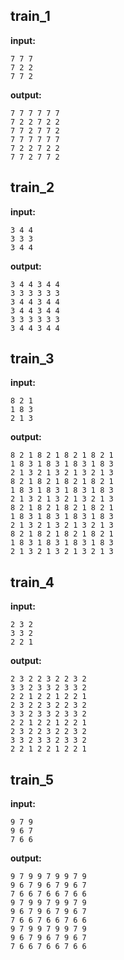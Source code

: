 
## train_1

**input:**
```
7 7 7
7 2 2
7 7 2
```


**output:**
```
7 7 7 7 7 7
7 2 2 7 2 2
7 7 2 7 7 2
7 7 7 7 7 7
7 2 2 7 2 2
7 7 2 7 7 2
```


## train_2

**input:**
```
3 4 4
3 3 3
3 4 4
```


**output:**
```
3 4 4 3 4 4
3 3 3 3 3 3
3 4 4 3 4 4
3 4 4 3 4 4
3 3 3 3 3 3
3 4 4 3 4 4
```


## train_3

**input:**
```
8 2 1
1 8 3
2 1 3
```


**output:**
```
8 2 1 8 2 1 8 2 1 8 2 1
1 8 3 1 8 3 1 8 3 1 8 3
2 1 3 2 1 3 2 1 3 2 1 3
8 2 1 8 2 1 8 2 1 8 2 1
1 8 3 1 8 3 1 8 3 1 8 3
2 1 3 2 1 3 2 1 3 2 1 3
8 2 1 8 2 1 8 2 1 8 2 1
1 8 3 1 8 3 1 8 3 1 8 3
2 1 3 2 1 3 2 1 3 2 1 3
8 2 1 8 2 1 8 2 1 8 2 1
1 8 3 1 8 3 1 8 3 1 8 3
2 1 3 2 1 3 2 1 3 2 1 3
```


## train_4

**input:**
```
2 3 2
3 3 2
2 2 1
```


**output:**
```
2 3 2 2 3 2 2 3 2
3 3 2 3 3 2 3 3 2
2 2 1 2 2 1 2 2 1
2 3 2 2 3 2 2 3 2
3 3 2 3 3 2 3 3 2
2 2 1 2 2 1 2 2 1
2 3 2 2 3 2 2 3 2
3 3 2 3 3 2 3 3 2
2 2 1 2 2 1 2 2 1
```


## train_5

**input:**
```
9 7 9
9 6 7
7 6 6
```


**output:**
```
9 7 9 9 7 9 9 7 9
9 6 7 9 6 7 9 6 7
7 6 6 7 6 6 7 6 6
9 7 9 9 7 9 9 7 9
9 6 7 9 6 7 9 6 7
7 6 6 7 6 6 7 6 6
9 7 9 9 7 9 9 7 9
9 6 7 9 6 7 9 6 7
7 6 6 7 6 6 7 6 6
```

